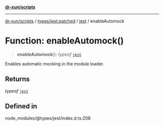 [**@-xun/scripts**](../../../../../README.md)

***

[@-xun/scripts](../../../../../README.md) / [types/jest.patched](../../../README.md) / [jest](../README.md) / enableAutomock

# Function: enableAutomock()

> **enableAutomock**(): *typeof* [`jest`](../README.md)

Enables automatic mocking in the module loader.

## Returns

*typeof* [`jest`](../README.md)

## Defined in

node\_modules/@types/jest/index.d.ts:208
